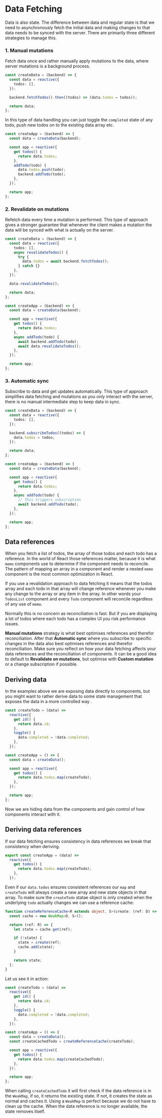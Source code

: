 # Data Fetching

Data is also state. The difference between data and regular state is that we need to asynchronously fetch the initial data and making changes to that data needs to be synced with the server. There are primarily three different strategies to manage this.

### 1. Manual mutations

Fetch data once and rather manually apply mutations to the data, where server mutations is a background process.

```ts
const createData = (backend) => {
  const data = reactive({
    todos: [],
  });

  backend.fetchTodos().then((todos) => (data.todos = todos));

  return data;
};
```

In this type of data handling you can just toggle the `completed` state of any todo, push new todos on to the existing data array etc.

```ts
const createApp = (backend) => {
  const data = createData(backend);

  const app = reactive({
    get todos() {
      return data.todos;
    },
    addTodo(todo) {
      data.todos.push(todo);
      backend.addTodo(todo);
    },
  });

  return app;
};
```

### 2. Revalidate on mutations

Refetch data every time a mutation is performed. This type of approach gives a stronger guarantee that whenever the client makes a mutation the data will be synced with what is actually on the server.

```ts
const createData = (backend) => {
  const data = reactive({
    todos: [],
    async revalidateTodos() {
      try {
        data.todos = await backend.fetchTodos();
      } catch {}
    },
  });

  data.revalidateTodos();

  return data;
};
```

```ts
const createApp = (backend) => {
  const data = createData(backend);

  const app = reactive({
    get todos() {
      return data.todos;
    },
    async addTodo(todo) {
      await backend.addTodo(todo);
      await data.revalidateTodos();
    },
  });

  return app;
};
```

### 3. Automatic sync

Subscribe to data and get updates automatically. This type of approach simplifies data fetching and mutations as you only interact with the server, there is no manual intermediate step to keep data in sync.

```ts
const createData = (backend) => {
  const data = reactive({
    todos: [],
  });

  backend.subscribeTodos((todos) => {
    data.todos = todos;
  });

  return data;
};
```

```ts
const createApp = (backend) => {
  const data = createData(backend);

  const app = reactive({
    get todos() {
      return data.todos;
    },
    async addTodo(todo) {
      // This triggers subscription
      await backend.addTodo(todo);
    },
  });

  return app;
};
```

## Data references

When you fetch a list of todos, the array of those todos and each todo has a reference. In the world of React those references matter, because it is what `memo` components use to determine if the component needs to reconcile. The pattern of mapping an array in a component and render a nested `memo` component is the most common optimization in React.

If you use a revalidation approach to data fetching it means that the todos array and each todo in that array will change reference whenever you make any change to the array or any item in the array. In other words your `TodosList` component and every `Todo` component will reconcile regardless of any use of `memo`.

Normally this is no concern as reconciliation is fast. But if you are displaying a lot of todos where each todo has a complex UI you risk performance issues.

**Manual mutations** strategy is what best optimises references and therefor reconciliation. After that **Automatic sync** where you subscribe to specific changes in the data also best optimises references and therefor reconciliation. Make sure you reflect on how your data fetching affects your data references and the reconciliation of components. It can be a good idea to default to **Revalidate on mutations**, but optimise with **Custom mutation** or a change subscription if possible.

## Deriving data

In the examples above we are exposing data directly to components, but you might want to rather derive data to some state management that exposes the data in a more controlled way .

```ts
const createTodo = (data) =>
  reactive({
    get id() {
      return data.id;
    },
    toggle() {
      data.completed = !data.completed;
    },
  });

const createApp = () => {
  const data = createData();

  const app = reactive({
    get todos() {
      return data.todos.map(createTodo);
    },
  });

  return app;
};
```

Now we are hiding data from the components and gain control of how components interact with it.

## Deriving data references

If our data fetching ensures consistency in data references we break that consistency when deriving.

```ts
export const createApp = (data) =>
  reactive({
    get todos() {
      return data.todos.map(createTodo);
    },
  });
```

Even if our `data.todos` ensures consistent references our `map` and `createTodo` will always create a new array and new state objects in that array. To make sure the `createTodo` statae object is only created when the underlying `todo` actually changes we can use a reference cache:

```ts
function createReferenceCache<R extends object, S>(create: (ref: D) => S) {
  const cache = new WeakMap<D, S>();

  return (ref: R) => {
    let state = cache.get(ref);

    if (!state) {
      state = create(ref);
      cache.add(state);
    }

    return state;
  };
}
```

Let us see it in action:

```ts
const createTodo = (data) =>
  reactive({
    get id() {
      return data.id;
    },
    toggle() {
      data.completed = !data.completed;
    },
  });

const createApp = () => {
  const data = createData();
  const createCachedTodo = createReferenceCache(createTodo);

  const app = reactive({
    get todos() {
      return data.todos.map(createCachedTodo);
    },
  });

  return app;
};
```

When calling `createCachedTodo` it will first check if the data reference is in the `WeakMap`, if so, it returns the existing state. If not, it creates the state as normal and caches it. Using a `WeakMap` is perfect because we do not have to clean up the cache. When the data reference is no longer available, the state removes itself.
